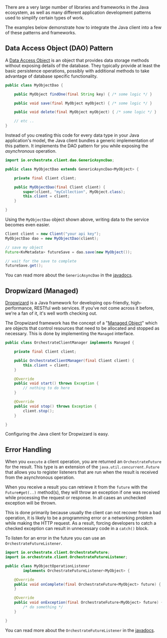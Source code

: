 There are a very large number of libraries and frameworks in the Java ecosystem,
 as well as many different application development patterns used to simplify
 certain types of work.

The examples below demonstrate how to integrate the Java client into a few of
 these patterns and frameworks.

## <a name="data-access-object"></a> Data Access Object (DAO) Pattern

A [Data Access Object](http://en.wikipedia.org/wiki/Data_access_object) is an
 object that provides data storage methods without exposing details of the
 database. They typically provide at least the basic persistence operations,
 possibly with additional methods to take advantage of database specific
 functionality.

```java
public class MyObjectDao {

    public MyObject findOne(final String key) { /* some logic */ }

    public void save(final MyObject myObject) { /* some logic */ }

    public void delete(final MyObject myObject) { /* some logic */ }

    // etc ..
}
```

Instead of you creating this code for every data type in your Java application's
 model, the Java client bundles a generic implementation of this pattern. It
 implements the DAO pattern for you while exposing the _asynchronous_
 operation.

```java
import io.orchestrate.client.dao.GenericAsyncDao;

public class MyObjectDao extends GenericAsyncDao<MyObject> {

    private final Client client;

    public MyObjectDao(final Client client) {
        super(client, "myCollection", MyObject.class);
        this.client = client;
    }

}
```

Using the `MyObjectDao` object shown above, writing data to the service becomes
 even easier.

```java
Client client = new Client("your api key");
MyObjectDao dao = new MyObjectDao(client);

// save my object
Future<KvMetadata> futureSave = dao.save(new MyObject());

// wait for the save to complete
futureSave.get();
```

You can read more about the `GenericAsyncDao` in the
 [javadocs](/javadoc/latest/io/orchestrate/client/dao/GenericAsyncDao.html).

## <a name="dropwizard"></a> Dropwizard (Managed)

[Dropwizard](http://dropwizard.codahale.com/) is a Java framework for developing
 ops-friendly, high-performance, RESTful web services. If you've not come across
 it before, we're a fan of it, it's well worth checking out.

The Dropwizard framework has the concept of a
 "[Managed Object](http://dropwizard.codahale.com/manual/core/#managed-objects)"
 which are objects that control resources that need to be allocated and stopped
 as necessary. This is done by implementing the `Managed` interface.

```java
public class OrchestrateClientManager implements Managed {

    private final Client client;

    public OrchestrateClientManager(final Client client) {
        this.client = client;
    }

    @Override
    public void start() throws Exception {
        // nothing to do here
    }

    @Override
    public void stop() throws Exception {
        client.stop();
    }

}
```

Configuring the Java client for Dropwizard is easy.

## <a name="error-handling"></a> Error Handling

When you `execute` a client operation, you are returned an `OrchestrateFuture`
 for the result. This type is an extension of the `java.util.concurrent.Future`
 that allows you to register listeners that are run when the result is received
 from the asynchronous operation.

When you receive a result you can retrieve it from the `future` with the
 `Future#get(..)` method(s), they will throw an exception if one was received
 while processing the request or response. In all cases an unchecked exception
 will be thrown.

This is done primarily because usually the client can not recover from a bad
 operation, it is likely to be a programming error or a networking problem while
 making the HTTP request. As a result, forcing developers to catch a checked
 exception can result in unnecessary code in a `catch()` block.

To listen for an error in the future you can use an `OrchestrateFutureListener`.

```java
import io.orchestrate.client.OrchestrateFuture;
import io.orchestrate.client.OrchestrateFutureListener;

public class MyObjectOperationListener
        implements OrchestrateFutureListener<MyObject> {

    @Override
    public void onComplete(final OrchestrateFuture<MyObject> future) {
    }

    @Override
    public void onException(final OrchestrateFuture<MyObject> future) {
        /* do something */
    }

}
```

You can read more about the `OrchestrateFutureListener` in the
 [javadocs](/javadoc/latest/io/orchestrate/client/OrchestrateFutureListener.html).
